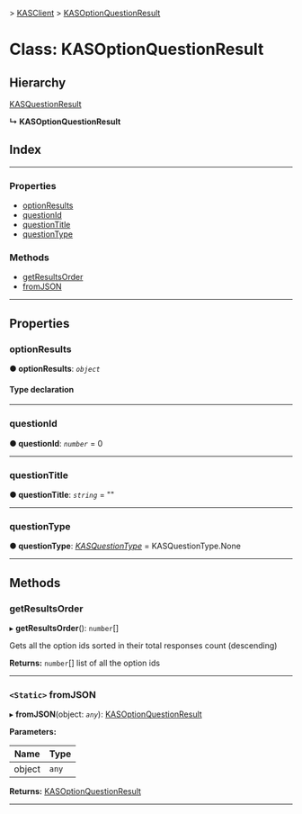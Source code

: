 [](../README.md) > [KASClient](../modules/kasclient.md) > [KASOptionQuestionResult](../classes/kasclient.kasoptionquestionresult.md)

# Class: KASOptionQuestionResult

## Hierarchy

 [KASQuestionResult](kasclient.kasquestionresult.md)

**↳ KASOptionQuestionResult**

## Index

---

### Properties

* [optionResults](kasclient.kasoptionquestionresult.md#optionresults)
* [questionId](kasclient.kasoptionquestionresult.md#questionid)
* [questionTitle](kasclient.kasoptionquestionresult.md#questiontitle)
* [questionType](kasclient.kasoptionquestionresult.md#questiontype)

### Methods

* [getResultsOrder](kasclient.kasoptionquestionresult.md#getresultsorder)
* [fromJSON](kasclient.kasoptionquestionresult.md#fromjson)

---

## Properties

<a id="optionresults"></a>

###  optionResults

**● optionResults**: *`object`*

#### Type declaration

___
<a id="questionid"></a>

###  questionId

**● questionId**: *`number`* = 0

___
<a id="questiontitle"></a>

###  questionTitle

**● questionTitle**: *`string`* = ""

___
<a id="questiontype"></a>

###  questionType

**● questionType**: *[KASQuestionType](../enums/kasclient.kasquestiontype.md)* =  KASQuestionType.None

___

## Methods

<a id="getresultsorder"></a>

###  getResultsOrder

▸ **getResultsOrder**(): `number`[]

Gets all the option ids sorted in their total responses count (descending)

**Returns:** `number`[]
list of all the option ids

___
<a id="fromjson"></a>

### `<Static>` fromJSON

▸ **fromJSON**(object: *`any`*): [KASOptionQuestionResult](kasclient.kasoptionquestionresult.md)

**Parameters:**

| Name | Type |
| ------ | ------ |
| object | `any` |

**Returns:** [KASOptionQuestionResult](kasclient.kasoptionquestionresult.md)

___

